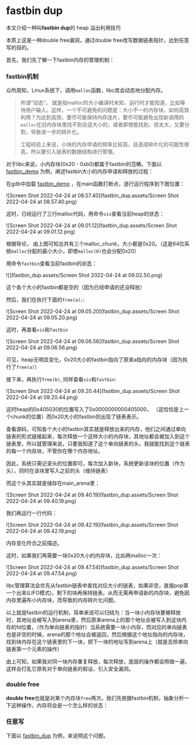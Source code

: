 # fastbin dup

本文介绍一种叫**fastbin dup**的 heap 溢出利用技巧

本质上这是一种double free漏洞，通过double free改写数据链表指针，达到任意写的目的。

首先，我们先了解一下fastbin内存的管理机制：

### fastbin机制

众所周知，Linux系统下，调用`malloc`函数，libc库会动态地分配内存。

> 所谓“动态”， 就是指malloc的大小编译时未知，运行时才能知道，比如等待用户输入。这样，一个不可避免的问题是：大小不一的内存块，如何高效利用？为达到高效，要尽可能保持内存连片，要尽可能避免出现新调用的`malloc`在旧内存块里找不到合适大小的，或者即使能找到，但太大，又要分割，导致进一步的碎片化。
>
> 工程经验上来说，小块的内存申请的频率比较高，且造成碎片化的可能性很高，所以要引入链表的数据结构进行管理。

对于libc来说，小内存块(0x20 - 0xb0)都属于fastbin的范畴。下面以 [fastbin_demo](../../fastbin_dup/fastbin_demo) 为例，阐述fastbin大小的内存申请和释放的过程：

在gdb中加载 [fastbin_demo](../../fastbin_dup/fastbin_demo) ，在main函数打断点，逐行运行程序到下图位置：

![Screen Shot 2022-04-24 at 08.57.40](fastbin_dup.assets/Screen Shot 2022-04-24 at 08.57.40.png)

这时，已经运行了三行malloc代码，用命令`vis`查看当前heap的状态：

![Screen Shot 2022-04-24 at 09.01.12](fastbin_dup.assets/Screen Shot 2022-04-24 at 09.01.12.png)

根据导论， 由上图可知总共有三个malloc_chunk，大小都是0x20。（这是64位系统`malloc`分配的最小大小，即使`malloc(0)`也会分配0x20）

用命令`fastbin`查看当前fastbin的状态：

![](fastbin_dup.assets/Screen Shot 2022-04-24 at 09.02.50.png)

这个各个大小的fastbin都是空的（因为已经申请的还没释放）

然后，我们在执行下面的`free(a);`:

![Screen Shot 2022-04-24 at 09.05.20](fastbin_dup.assets/Screen Shot 2022-04-24 at 09.05.20.png)

这时，再查看`vis`和`fastbin`

![Screen Shot 2022-04-24 at 09.06.56](fastbin_dup.assets/Screen Shot 2022-04-24 at 09.06.56.png)

可见，heap无明显变化，0x20大小的fastbin指向了原来a指向的内存块（因为执行了`free(a)`）

接下来，再执行`free(b)`, 同样查看`vis`和`fastbin`:

![Screen Shot 2022-04-24 at 09.20.44](fastbin_dup.assets/Screen Shot 2022-04-24 at 09.20.44.png)

这时heap的0x405030的位置写入了0x0000000000405000， （这恰恰是上一个chunk的位置）而0x20大小的fastbin则出现了链表表示。

查看源码，可知各个大小的fastbin其实就是释放出来的内存，他们之间通过单向链表的形式链接起来，每次释放一个这样大小的内存块，其地址都会被加入到这个链表里，所以就管理来说，只要我知道了这个单向链表的头，我就能找到这个链表的每一个内存块，不管你在哪个内存地址。

因此，系统只需记录头的位置即可，每次加入新块，系统更新该块的位置（作为头），同时在该块里写入之前的头（维持链表）

而这个头其实就是储存在main_arena里：

![Screen Shot 2022-04-24 at 09.40.19](fastbin_dup.assets/Screen Shot 2022-04-24 at 09.40.19.png)

我们再运行一行代码：

![Screen Shot 2022-04-24 at 09.42.19](fastbin_dup.assets/Screen Shot 2022-04-24 at 09.42.19.png)

内存变化符合之前描述。

这时，如果我们再需要一块0x20大小的内存块，比如再malloc一次：

![Screen Shot 2022-04-24 at 09.47.54](fastbin_dup.assets/Screen Shot 2022-04-24 at 09.47.54.png)

libc管理算法会优先从fastbin链表中查找对应大小的链表，如果非空，直接pop第一个出来(LIFO模式)，剩下的块再保持链表。从而无需再申请新的内存块，避免因内存里遍布小内存块，而导致的内存碎片化问题。

以上就是fastbin的运行机制，简单来说可以归结为：当一块小内存块要被释放时，其地址会被写入到arena里，然后原来arena上的那个地址会被写入到这块内存的fd位置，（作为单向链表的指针）当系统需要一块小内存，而对应的单向链表也是非空的时候，arena的那个地址会被返回，然后根据这个地址指向的内存块，找到块内存在这个链表里的下一块，把下一块的地址写到arena上（就是去除单向链表第一个元素的操作）

由上可知，如果我对同一块内存重复释放，每次释放，底层的操作都会照做一遍，这样会打乱它原有对于单向链表的假设，引入安全漏洞。

### double free

**double free**也就是对某个内存块`free`两次。我们先依据fastbin机制，抽象分析一下这种操作，内存将会是一个怎么样的状态：



### 任意写

下面以 [fastbin_dup](../../fastbin_dup/fastbin_dup) 为例，来说明这个问题。 












